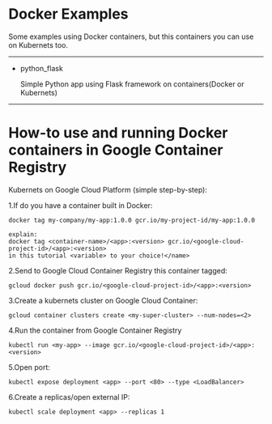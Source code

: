 # Docker Examples
Some examples using Docker containers, but this containers you can use on Kubernets too.

---
* python_flask

	Simple Python app using Flask framework on containers(Docker or Kubernets)

---
# How-to use and running Docker containers in Google Container Registry
Kubernets on Google Cloud Platform (simple step-by-step):

1.If do you have a container built in Docker:
~~~~
docker tag my-company/my-app:1.0.0 gcr.io/my-project-id/my-app:1.0.0

explain:
docker tag <container-name>/<app>:<version> gcr.io/<google-cloud-project-id>/<app>:<version>
in this tutorial <variable> to your choice!</name>
~~~~

2.Send to Google Cloud Container Registry this container tagged:
~~~~
gcloud docker push gcr.io/<google-cloud-project-id>/<app>:<version>
~~~~
3.Create a kubernets cluster on Google Cloud Container:
~~~
gcloud container clusters create <my-super-cluster> --num-nodes=<2>
~~~
4.Run the container from Google Container Registry
~~~
kubectl run <my-app> --image gcr.io/<google-cloud-project-id>/<app>:<version>
~~~
5.Open port:
~~~
kubectl expose deployment <app> --port <80> --type <LoadBalancer>
~~~
6.Create a replicas/open external IP:
~~~
kubectl scale deployment <app> --replicas 1
~~~
